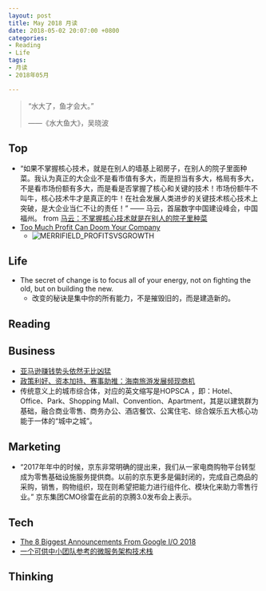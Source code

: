 ```yaml
---
layout: post
title: May 2018 月读
date: 2018-05-02 20:07:00 +0800
categories:
- Reading
- Life
tags:
- 月读
- 2018年05月

---
```


<blockquote class="blockquote-center">
<p>“水大了，鱼才会大。”</p>
<p>——《水大鱼大》，吴晓波</p>
</blockquote>

## Top

- “如果不掌握核心技术，就是在别人的墙基上砌房子，在别人的院子里面种菜。我认为真正的大企业不是看市值有多大，而是担当有多大，格局有多大，不是看市场份额有多大，而是看是否掌握了核心和关键的技术！市场份额牛不叫牛，核心技术牛才是真正的牛！在社会发展人类进步的关键技术核心技术上突破，是大企业当仁不让的责任！” —— 马云，首届数字中国建设峰会，中国福州。 from [马云：不掌握核心技术就是在别人的院子里种菜](http://finance.huanqiu.com/chuangr/chuangtou/2018-04/11900169.html)
- [Too Much Profit Can Doom Your Company](https://hbr.org/2015/06/too-much-profit-can-doom-your-company)
	- ![MERRIFIELD_PROFITSVSGROWTH](https://hbr.org/resources/images/article_assets/2015/05/W150519_MERRIFIELD_PROFITSVSGROWTH.png)

## Life

- The secret of change is to focus all of your energy, not on fighting the old, but on building the new.
	- 改变的秘诀是集中你的所有能力，不是摧毁旧的，而是建造新的。


## Reading



## Business

- [亚马逊赚钱势头依然无比凶猛](https://cn.engadget.com/2018/04/27/amazon-q1-2018/)
- [政策利好、资本加持、赛事助推：海南旅游发展频现商机](http://www.travelweekly-china.com/66822)
- 传统意义上的城市综合体，对应的英文缩写是HOPSCA ，即：Hotel、Office、Park、Shopping Mall、Convention、Apartment，其是以建筑群为基础，融合商业零售、商务办公、酒店餐饮、公寓住宅、综合娱乐五大核心功能于一体的“城中之城”。

## Marketing

- “2017年年中的时候，京东非常明确的提出来，我们从一家电商购物平台转型成为零售基础设施服务提供商。以前的京东更多是偏封闭的，完成自己商品的采购，销售，购物组织，现在则希望把能力进行组件化、模块化来助力零售行业。” 京东集团CMO徐雷在此前的京腾3.0发布会上表示。

## Tech

- [The 8 Biggest Announcements From Google I/O 2018](https://techcrunch.com/video-article/the-8-biggest-announcements-from-google-i-o-2018/)
- [一个可供中小团队参考的微服务架构技术栈](https://mp.weixin.qq.com/s?__biz=MzIwMzg1ODcwMw==&mid=2247487775&idx=1&sn=a4edf7c541ccbdfef1b8aef347efc4d0)


## Thinking

